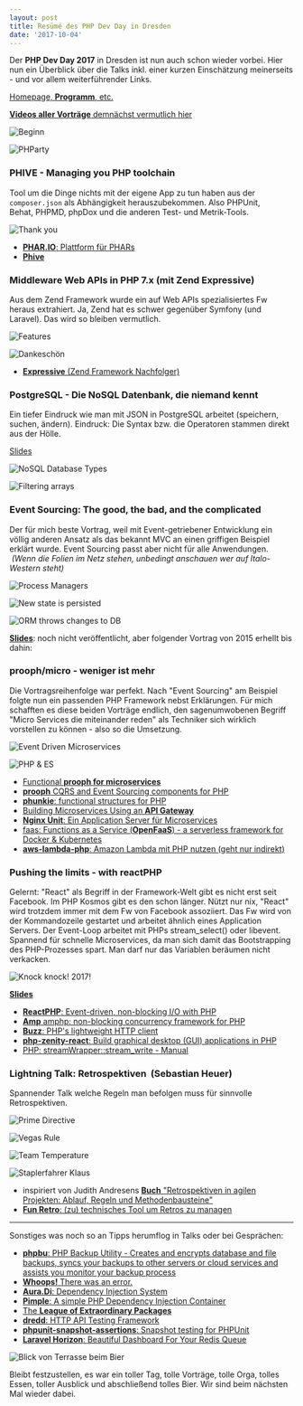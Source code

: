 ```yaml
---
layout: post
title: Resümé des PHP Dev Day in Dresden
date: '2017-10-04'
---
```


Der **PHP Dev Day 2017** in Dresden ist nun auch schon wieder vorbei. Hier nun ein Überblick über die Talks inkl. einer kurzen Einschätzung meinerseits - und vor allem weiterführender Links.

<!--more-->

[Homepage, **Programm**, etc.](http://phpug-dresden.org/phpdd17.html)

[**Videos aller Vorträge** demnächst vermutlich hier](https://www.youtube.com/channel/UC9RvlzszDfeZ_ILq0JSNHZQ/videos)

![Beginn](/files/2017/phpdevday/beginn.jpeg)

![PHParty](/files/2017/phpdevday/phparty.jpeg)

### **PHIVE** - Managing you PHP toolchain

Tool um die Dinge nichts mit der eigene App zu tun haben aus der `composer.json` als Abhängigkeit herauszubekommen. Also PHPUnit, Behat, PHPMD, phpDox und die anderen Test- und Metrik-Tools.

![Thank you](/files/2017/phpdevday/phar.jpeg)

- [**PHAR.IO**: Plattform für PHARs](https://phar.io/)
- [**Phive**](https://github.com/phar-io/phive/blob/master/README.md)


### **Middleware Web APIs** in PHP 7.x (mit Zend **Expressive**)

Aus dem Zend Framework wurde ein auf Web APIs spezialisiertes Fw heraus extrahiert. Ja, Zend hat es schwer gegenüber Symfony (und Laravel). Das wird so bleiben vermutlich.

![Features](/files/2017/phpdevday/expressive-1.jpeg)

![Dankeschön](/files/2017/phpdevday/expressive-2.jpeg)

- [**Expressive** (Zend Framework Nachfolger)](https://docs.zendframework.com/zend-expressive/)


### PostgreSQL - Die NoSQL Datenbank, die niemand kennt

Ein tiefer Eindruck wie man mit JSON in PostgreSQL arbeitet (speichern, suchen, ändern). Eindruck: Die Syntax bzw. die Operatoren stammen direkt aus der Hölle.

[Slides](https://talks.bitexpert.de/phpdd17-postgresql-nosql/)

![NoSQL Database Types](/files/2017/phpdevday/postgres-1.jpeg)

![Filtering arrays](/files/2017/phpdevday/postgres-2.jpeg)

### Event Sourcing: The good, the bad, and the complicated

Der für mich beste Vortrag, weil mit Event-getriebener Entwicklung ein völlig anderen Ansatz als das bekannt MVC an einen griffigen Beispiel erklärt wurde. Event Sourcing passt aber nicht für alle Anwendungen.  *(Wenn die Folien im Netz stehen, unbedingt anschauen wer auf Italo-Western steht)*

![Process Managers](/files/2017/phpdevday/eventsource-1.jpeg)

![New state is persisted](/files/2017/phpdevday/eventsource-2.jpeg)

![ORM throws changes to DB](/files/2017/phpdevday/eventsource-3.jpeg)

[**Slides**](http://slidedeck.io/Ocramius/real-time-applications-and-event-sourcing-in-php): noch nicht veröffentlicht, aber folgender Vortrag von 2015 erhellt bis dahin: 


### **prooph/micro** - weniger ist mehr

Die Vortragsreihenfolge war perfekt. Nach "Event Sourcing" am Beispiel folgte nun ein passenden PHP Framework nebst Erklärungen. Für mich schafften es diese beiden Vorträge endlich, den sagenumwobenen Begriff "Micro Services die miteinander reden" als Techniker sich wirklich vorstellen zu können - also so die Umsetzung.

![Event Driven Microservices](/files/2017/phpdevday/prooph-1.jpeg)

![PHP & ES](/files/2017/phpdevday/prooph-2.jpeg)

- [Functional **prooph for microservices**](https://github.com/prooph/micro)
- [**prooph** CQRS and Event Sourcing components for PHP](http://getprooph.org/)
- [**phunkie**: functional structures for PHP](https://github.com/phunkie/phunkie/blob/master/README.md)
- [Building Microservices Using an **API Gateway**](https://www.nginx.com/blog/building-microservices-using-an-api-gateway/)
- [**Nginx Unit**: Ein Application Server für Microservices](https://m.heise.de/ix/meldung/Nginx-Unit-Ein-Application-Server-fuer-Microservices-3823638.html)
- [faas: Functions as a Service (**OpenFaaS**) - a serverless framework for Docker & Kubernetes](https://github.com/alexellis/faas)
- [**aws-lambda-php**: Amazon Lambda mit PHP nutzen (geht nur indirekt)](https://github.com/dannylinden/aws-lambda-php/blob/master/README.md)


### Pushing the limits - with **reactPHP**

Gelernt: "React" als Begriff in der Framework-Welt gibt es nicht erst seit Facebook. Im PHP Kosmos gibt es den schon länger. Nützt nur nix, "React" wird trotzdem immer mit dem Fw von Facebook assoziiert. Das Fw wird von der Kommandozeile gestartet und arbeitet ähnlich eines Application Servers. Der Event-Loop arbeitet mit PHPs stream_select() oder libevent. Spannend für schnelle Microservices, da man sich damit das Bootstrapping des PHP-Prozesses spart. Man darf nur das Variablen beräumen nicht verkacken.

![Knock knock! 2017!](/files/2017/phpdevday/reactphp.jpeg)

[**Slides**](https://speakerdeck.com/clue/pushing-the-limits-with-reactphp-phpdd17)

- [**ReactPHP**: Event-driven, non-blocking I/O with PHP](https://reactphp.org/)
- [**Amp** amphp: non-blocking concurrency framework for PHP](https://amphp.org/amp/)
- [**Buzz**: PHP's lightweight HTTP client](https://github.com/kriswallsmith/Buzz)
- [**php-zenity-react**: Build graphical desktop (GUI) applications in PHP](https://github.com/clue/php-zenity-react)
- [PHP: streamWrapper::stream_write - Manual](http://php.net/manual/de/streamwrapper.stream-write.php)


### Lightning Talk: Retrospektiven  (Sebastian Heuer)

Spannender Talk welche Regeln man befolgen muss für sinnvolle Retrospektiven.

![Prime Directive](/files/2017/phpdevday/retro-2.jpeg)

![Vegas Rule](/files/2017/phpdevday/retro-4.jpeg)

![Team Temperature](/files/2017/phpdevday/retro-3.jpeg)

![Staplerfahrer Klaus](/files/2017/phpdevday/retro-1.jpeg)

- inspiriert von Judith Andresens [**Buch** "Retrospektiven in agilen Projekten: Ablauf, Regeln und Methodenbausteine"](https://www.amazon.de/Retrospektiven-agilen-Projekten-Ablauf-Methodenbausteine/dp/3446439080)
- [**Fun Retro**: (zu) technisches Tool um Retros zu managen](https://funretro.github.io/distributed/)

-----

Sonstiges was noch so an Tipps herumflog in Talks oder bei Gesprächen:

- [**phpbu**: PHP Backup Utility - Creates and encrypts database and file backups, syncs your backups to other servers or cloud services and assists you monitor your backup process](https://github.com/sebastianfeldmann/phpbu)
- [**Whoops!** There was an error.](http://filp.github.io/whoops/demo/)
- [**Aura.Di**: Dependency Injection System](https://github.com/auraphp/Aura.Di)
- [**Pimple**: A simple PHP Dependency Injection Container](https://pimple.symfony.com/)
- [The **League of Extraordinary Packages**](https://thephpleague.com/de/)
- [**dredd**: HTTP API Testing Framework](https://github.com/apiaryio/dredd/blob/master/README.md)
- [**phpunit-snapshot-assertions**: Snapshot testing for PHPUnit](https://github.com/spatie/phpunit-snapshot-assertions/blob/master/README.md)
- [**Laravel Horizon**: Beautiful Dashboard For Your Redis Queue](https://horizon.laravel.com/)

![Blick von Terrasse beim Bier](/files/2017/phpdevday/terasse.jpeg)

Bleibt festzustellen, es war ein toller Tag, tolle Vorträge, tolle Orga, tolles Essen, toller Ausblick und abschließend tolles Bier. Wir sind beim nächsten Mal wieder dabei.